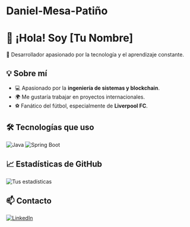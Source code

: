 # Daniel-Mesa-Patiño
# 👋 ¡Hola! Soy [Tu Nombre]  
🚀 Desarrollador apasionado por la tecnología y el aprendizaje constante.

## 💡 Sobre mí
- 💻 Apasionado por la **ingeniería de sistemas y blockchain**.
- 🌍 Me gustaría trabajar en proyectos internacionales.
- ⚽ Fanático del fútbol, especialmente de **Liverpool FC**.

## 🛠️ Tecnologías que uso
![Java](https://img.shields.io/badge/Java-ED8B00?style=for-the-badge&logo=java&logoColor=white)
![Spring Boot](https://img.shields.io/badge/Spring_Boot-6DB33F?style=for-the-badge&logo=spring&logoColor=white)

## 📈 Estadísticas de GitHub
![Tus estadísticas](https://github-readme-stats.vercel.app/api?username=TU_USUARIO&show_icons=true&theme=tokyonight)

## 📫 Contacto
[![LinkedIn](https://img.shields.io/badge/LinkedIn-Profile-blue?style=for-the-badge&logo=linkedin)](https://linkedin.com/in/TU_USUARIO)
